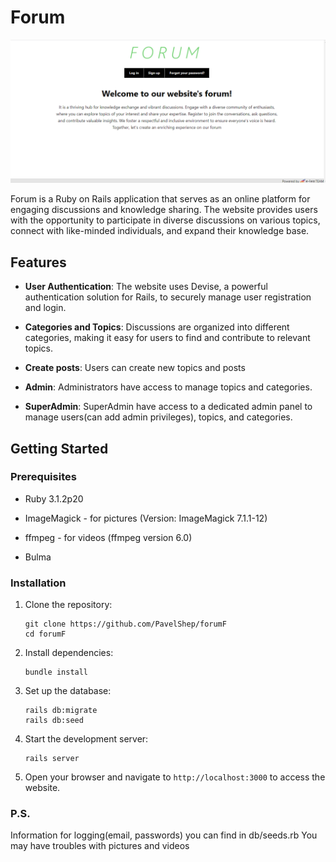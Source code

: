 # Forum

![forum](https://raw.githubusercontent.com/PavelShep/PavelShep/main/uploads/forum.png)

Forum is a Ruby on Rails application that serves as an online platform for engaging discussions and knowledge sharing. The website provides users with the opportunity to participate in diverse discussions on various topics, connect with like-minded individuals, and expand their knowledge base.

## Features

- **User Authentication**: The website uses Devise, a powerful authentication solution for Rails, to securely manage user registration and login.

- **Categories and Topics**: Discussions are organized into different categories, making it easy for users to find and contribute to relevant topics.

- **Create posts**: Users can create new topics and posts

- **Admin**: Administrators have access to manage topics and categories.

- **SuperAdmin**: SuperAdmin have access to a dedicated admin panel to manage users(can add admin privileges), topics, and categories.

## Getting Started

### Prerequisites

- Ruby 3.1.2p20

- ImageMagick - for pictures (Version: ImageMagick 7.1.1-12)

- ffmpeg - for videos (ffmpeg version 6.0)

- Bulma 

### Installation

1. Clone the repository:

   ```
   git clone https://github.com/PavelShep/forumF
   cd forumF
   ```

2. Install dependencies:

   ```
   bundle install
   ```

3. Set up the database:

   ```
   rails db:migrate
   rails db:seed
   ```

4. Start the development server:

   ```
   rails server
   ```

5. Open your browser and navigate to `http://localhost:3000` to access the website.

### P.S.

Information for logging(email, passwords) you can find in db/seeds.rb
You may have troubles with pictures and videos
